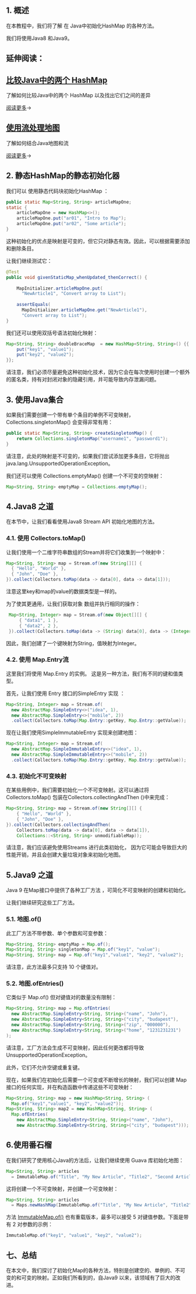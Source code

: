 ## 1. 概述

在本教程中，我们将了解 在 Java中初始化HashMap 的各种方法。

我们将使用Java8 和Java9。

## 延伸阅读：

## [比较Java中的两个 HashMap](https://www.baeldung.com/java-compare-hashmaps)

了解如何比较Java中的两个 HashMap 以及找出它们之间的差异

[阅读更多](https://www.baeldung.com/java-compare-hashmaps)→

## [使用流处理地图](https://www.baeldung.com/java-maps-streams)

了解如何结合Java地图和流

[阅读更多](https://www.baeldung.com/java-maps-streams)→

## 2. 静态HashMap的静态初始化器

我们可以 使用静态代码块初始化HashMap ：

```java
public static Map<String, String> articleMapOne;
static {
    articleMapOne = new HashMap<>();
    articleMapOne.put("ar01", "Intro to Map");
    articleMapOne.put("ar02", "Some article");
}
```

这种初始化的优点是映射是可变的，但它只对静态有效。因此，可以根据需要添加和删除条目。

让我们继续测试它：

```java
@Test
public void givenStaticMap_whenUpdated_thenCorrect() {
    
    MapInitializer.articleMapOne.put(
      "NewArticle1", "Convert array to List");
    
    assertEquals(
      MapInitializer.articleMapOne.get("NewArticle1"), 
      "Convert array to List");  
}
```

我们还可以使用双括号语法初始化映射：

```java
Map<String, String> doubleBraceMap  = new HashMap<String, String>() {{
    put("key1", "value1");
    put("key2", "value2");
}};
```

请注意，我们必须尽量避免这种初始化技术，因为它会在每次使用时创建一个额外的匿名类，持有对封闭对象的隐藏引用，并可能导致内存泄漏问题。

## 3. 使用Java集合

如果我们需要创建一个带有单个条目的单例不可变映射，Collections.singletonMap() 会变得非常有用：

```java
public static Map<String, String> createSingletonMap() {
    return Collections.singletonMap("username1", "password1");
}
```

请注意，此处的映射是不可变的，如果我们尝试添加更多条目，它将抛出java.lang.UnsupportedOperationException。

我们还可以使用 Collections.emptyMap() 创建一个不可变的空映射：

```java
Map<String, String> emptyMap = Collections.emptyMap();
```

## 4.Java8 之道

在本节中，让我们看看使用Java8 Stream API 初始化地图的方法。

### 4.1. 使用 Collectors.toMap()

让我们使用一个二维字符串数组的Stream并将它们收集到一个映射中：

```java
Map<String, String> map = Stream.of(new String[][] {
  { "Hello", "World" }, 
  { "John", "Doe" }, 
}).collect(Collectors.toMap(data -> data[0], data -> data[1]));
```

注意这里key和map的value的数据类型是一样的。

为了使其更通用，让我们获取对象 数组并执行相同的操作：

```java
 Map<String, Integer> map = Stream.of(new Object[][] { 
     { "data1", 1 }, 
     { "data2", 2 }, 
 }).collect(Collectors.toMap(data -> (String) data[0], data -> (Integer) data[1]));
```

因此，我们创建了一个键映射为String，值映射为Integer。

### 4.2. 使用 Map.Entry流

这里我们将使用 Map.Entry 的实例。 这是另一种方法，我们有不同的键和值类型。

首先，让我们使用 Entry 接口的SimpleEntry 实现 ：

```java
Map<String, Integer> map = Stream.of(
  new AbstractMap.SimpleEntry<>("idea", 1), 
  new AbstractMap.SimpleEntry<>("mobile", 2))
  .collect(Collectors.toMap(Map.Entry::getKey, Map.Entry::getValue));
```

现在让我们使用SimpleImmutableEntry 实现来创建地图：

```java
Map<String, Integer> map = Stream.of(
  new AbstractMap.SimpleImmutableEntry<>("idea", 1),    
  new AbstractMap.SimpleImmutableEntry<>("mobile", 2))
  .collect(Collectors.toMap(Map.Entry::getKey, Map.Entry::getValue));
```

### 4.3. 初始化不可变映射

在某些用例中，我们需要初始化一个不可变映射。这可以通过将 Collectors.toMap() 包装在Collectors.collectingAndThen ()中来完成：

```java
Map<String, String> map = Stream.of(new String[][] { 
    { "Hello", "World" }, 
    { "John", "Doe" },
}).collect(Collectors.collectingAndThen(
    Collectors.toMap(data -> data[0], data -> data[1]), 
    Collections::<String, String> unmodifiableMap));
```

请注意，我们应该避免使用Streams 进行此类初始化， 因为它可能会导致巨大的性能开销，并且会创建大量垃圾对象来初始化地图。

## 5.Java9 之道

Java 9 在Map接口中提供了各种工厂方法 ，可简化不可变映射的创建和初始化。

让我们继续研究这些工厂方法。

### 5.1. 地图.of()

此工厂方法不带参数、单个参数和可变参数：

```java
Map<String, String> emptyMap = Map.of();
Map<String, String> singletonMap = Map.of("key1", "value");
Map<String, String> map = Map.of("key1","value1", "key2", "value2");
```

请注意，此方法最多只支持 10 个键值对。

### 5.2. 地图.ofEntries()

它类似于 Map.of() 但对键值对的数量没有限制：

```java
Map<String, String> map = Map.ofEntries(
  new AbstractMap.SimpleEntry<String, String>("name", "John"),
  new AbstractMap.SimpleEntry<String, String>("city", "budapest"),
  new AbstractMap.SimpleEntry<String, String>("zip", "000000"),
  new AbstractMap.SimpleEntry<String, String>("home", "1231231231")
);
```

请注意，工厂方法会生成不可变映射，因此任何更改都将导致 UnsupportedOperationException。

此外，它们不允许空键或重复键。

现在，如果我们在初始化后需要一个可变或不断增长的映射，我们可以创建 Map接口的任何实现，并在构造函数中传递这些不可变映射：

```java
Map<String, String> map = new HashMap<String, String> (
  Map.of("key1","value1", "key2", "value2"));
Map<String, String> map2 = new HashMap<String, String> (
  Map.ofEntries(
    new AbstractMap.SimpleEntry<String, String>("name", "John"),    
    new AbstractMap.SimpleEntry<String, String>("city", "budapest")));
```

## 6.使用番石榴

在我们研究了使用核心Java的方法后，让我们继续使用 Guava 库初始化地图：

```java
Map<String, String> articles 
  = ImmutableMap.of("Title", "My New Article", "Title2", "Second Article");
```

这将创建一个不可变映射，并创建一个可变映射：

```java
Map<String, String> articles 
  = Maps.newHashMap(ImmutableMap.of("Title", "My New Article", "Title2", "Second Article"));
```

方法 [ImmutableMap.of()](https://guava.dev/releases/23.0/api/docs/com/google/common/collect/ImmutableMap.html#of--) 也有重载版本，最多可以接受 5 对键值参数。下面是带有 2 对参数的示例：

```java
ImmutableMap.of("key1", "value1", "key2", "value2");
```

## 七、总结

在本文中，我们探讨了初始化Map的各种方法，特别是创建空的、单例的、不可变的和可变的映射。正如我们所看到的，自Java9 以来，该领域有了巨大的改进。 